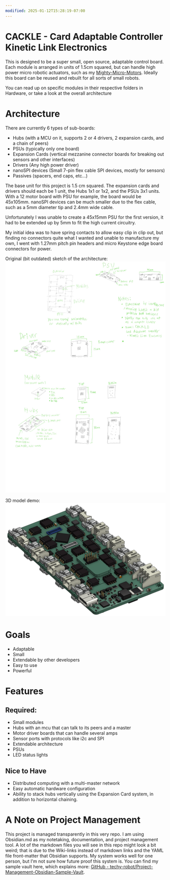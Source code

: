 ```yaml
---
modified: 2025-01-12T15:28:19-07:00
---
```

# CACKLE - Card Adaptable Controller Kinetic Link Electronics
This is designed to be a super small, open source, adaptable control board. Each module is arranged in units of 1.5cm squared, but can handle high power micro robotic actuators, such as my [Mighty-Micro-Motors](https://github.com/techy-robot/Mighty-Micro-Motors). Ideally this board can be reused and rebuilt for all sorts of small robots.

You can read up on specific modules in their respective folders in Hardware, or take a look at the overall architecture

# Architecture
There are currently 6 types of sub-boards:
- Hubs (with a MCU on it, supports 2 or 4 drivers, 2 expansion cards, and a chain of peers)
- PSUs (typically only one board)
- Expansion Cards (vertical mezzanine connector boards for breaking out sensors and other interfaces)
- Drivers (Any high power driver)
- nanoSPI devices (Small 7-pin flex cable SPI devices, mostly for sensors)
- Passives (spacers, end caps, etc...)

The base unit for this project is 1.5 cm squared. The expansion cards and drivers should each be 1 unit, the Hubs 1x1 or 1x2, and the PSUs 3x1 units. With a 12 motor board with PSU for example, the board would be 45x105mm. nanoSPI devices can be much smaller due to the flex cable, such as a 5mm diameter tip and 2.4mm wide cable.

Unfortunately I was unable to create a 45x15mm PSU for the first version, it had to be extended up by 5mm to fit the high current circuitry.

My initial idea was to have spring contacts to allow easy clip in clip out, but finding no connectors quite what I wanted and unable to manufacture my own, I went with 1.27mm pitch pin headers and micro Keystone edge board connectors for power.

Original (bit outdated) sketch of the architecture:
![Cackle Design Outline](media/CACKLE%20Design%20Outline.jpg)

3D model demo:
![CACKLE 3D model demo](media/CACKLE%203D%20model%20demo.png)

# Goals
- Adaptable 
- Small
- Extendable by other developers
- Easy to use
- Powerful

# Features
## Required:
- Small modules
- Hubs with an mcu that can talk to its peers and a master
- Motor driver boards that can handle several amps
- Sensor ports with protocols like i2c and SPI
- Extendable architecture
- PSUs
- LED status lights

## Nice to Have
- Distributed computing with a multi-master network
- Easy automatic hardware configuration
- Ability to stack hubs vertically using the Expansion Card system, in addition to horizontal chaining.

# A Note on Project Management
This project is managed transparently in this very repo. I am using Obsidian.md as my notetaking, documentation, and project management tool. A lot of the markdown files you will see in this repo might look a bit weird; that is due to the Wiki-links instead of markdown links and the YAML file front-matter that Obsidian supports. My system works well for one person, but I'm not sure how future proof this system is. You can find my sample vault here, which explains more: [GitHub - techy-robot/Project-Management-Obsidian-Sample-Vault](https://github.com/techy-robot/Project-Management-Obsidian-Sample-Vault). 
